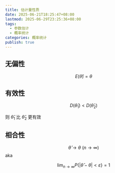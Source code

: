 ```yaml
---
title: 估计量性质
date: 2025-06-21T18:25:47+08:00
lastmod: 2025-06-29T23:25:36+08:00
tags:
  - 参数估计
  - 概率统计
categories: 概率统计
publish: true
---
```


## 无偏性

$$E(\hat{\theta})=\theta$$

## 有效性

$$
D(\hat{\theta}_{1})<D(\hat{\theta}_{2})
$$

则 $\hat{\theta}_{1}$ 比 $\hat{\theta}_{2}$ 更有效

## 相合性

$$\hat{\theta}\to\theta \ (n\to \infty)$$
aka

$$
\lim_{ n \to \infty } P\left\{\left|\hat{\theta}-\theta\right|<\varepsilon\right\}=1
$$
